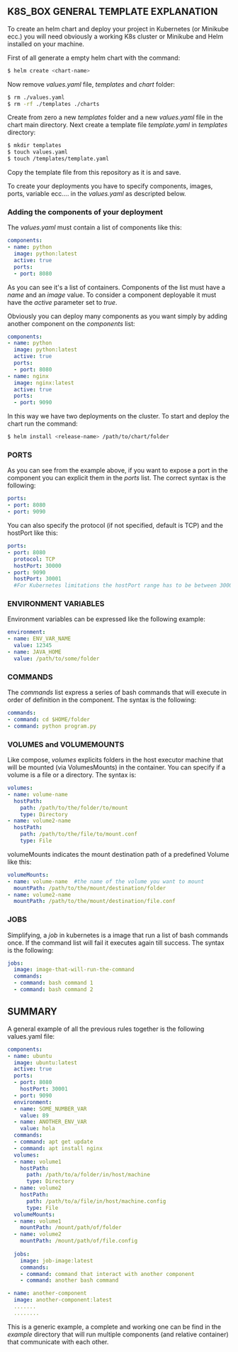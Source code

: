## K8S_BOX GENERAL TEMPLATE EXPLANATION

To create an helm chart and deploy your project in Kubernetes (or Minikube ecc.) you will need obviously a working K8s cluster or Minikube and Helm installed on your machine.

First of all generate a empty helm chart with the command:

```bash
$ helm create <chart-name>
```

Now remove *values.yaml* file, *templates* and *chart* folder:

```bash
$ rm ./values.yaml
$ rm -rf ./templates ./charts
```

Create from zero a new *templates* folder and a new *values.yaml* file in the chart main directory. Next create a template file *template.yaml* in *templates* directory:

```bash
$ mkdir templates
$ touch values.yaml
$ touch /templates/template.yaml
```

Copy the template file from this repository as it is and save. 

To create your deployments you have to specify components, images, ports, variable ecc.... in the *values.yaml* as descripted below.

### Adding the components of your deployment

The *values.yaml* must contain a list of components like this:

```yaml
components:
- name: python
  image: python:latest
  active: true
  ports:
  - port: 8080
```

As you can see it's a list of containers. Components of the list must have a *name* and an *image* value. To consider a component deployable it must have the *active* parameter set to *true*. 

Obviously you can deploy many components as you want simply by adding another component on the *components* list:

```yaml
components:
- name: python
  image: python:latest
  active: true
  ports:
  - port: 8080
- name: nginx
  image: nginx:latest
  active: true
  ports:
  - port: 9090
```

In this way we have two deployments on the cluster. To start and deploy the chart run the command:

```bash
$ helm install <release-name> /path/to/chart/folder
```

### PORTS

As you can see from the example above, if you want to expose a port in the component you can explicit them in the *ports* list. The correct syntax is the following:

```yaml
ports:
- port: 8080
- port: 9090
```

You can also specify the protocol (if not specified, default is TCP) and the hostPort like this:

```yaml
ports:
- port: 8080
  protocol: TCP
  hostPort: 30000
- port: 9090
  hostPort: 30001
  #For Kubernetes limitations the hostPort range has to be between 30000 and 32767
```

### ENVIRONMENT VARIABLES

Environment variables can be expressed like the following example:

```yaml
environment:
- name: ENV_VAR_NAME
  value: 12345
- name: JAVA_HOME
  value: /path/to/some/folder
```

### COMMANDS

The *commands* list express a series of bash commands that will execute in order of definition in the component. The syntax is the following:

```yaml
commands:
- command: cd $HOME/folder
- command: python program.py
```

### VOLUMES and VOLUMEMOUNTS

Like compose, *volumes* explicits folders in the host executor machine that will be mounted (via VolumesMounts) in the container. You can specify if a volume is a file or a directory. The syntax is:

```yaml
volumes:
- name: volume-name
  hostPath: 
    path: /path/to/the/folder/to/mount
    type: Directory
- name: volume2-name
  hostPath:
  	path: /path/to/the/file/to/mount.conf
  	type: File
```

volumeMounts indicates the mount destination path of a predefined Volume like this:

```yaml
volumeMounts:
- name: volume-name  #the name of the volume you want to mount
  mountPath: /path/to/the/mount/destination/folder
- name: volume2-name
  mountPath: /path/to/the/mount/destination/file.conf
```

### JOBS

Simplifying, a *job* in kubernetes is a image that run a list of bash commands once. If the command list will fail it executes again till success. The syntax is the following:

```yaml
jobs:
  image: image-that-will-run-the-command
  commands:
  - command: bash command 1
  - command: bash command 2
```

## SUMMARY

A general example of all the previous rules together is the following values.yaml file:

```yaml
components:
- name: ubuntu
  image: ubuntu:latest
  active: true
  ports: 
  - port: 8080
    hostPort: 30001
  - port: 9090
  environment:
  - name: SOME_NUMBER_VAR
  	value: 89
  - name: ANOTHER_ENV_VAR
  	value: hola
  commands:
  - command: apt get update
  - command: apt install nginx
  volumes:
  - name: volume1
    hostPath:
      path: /path/to/a/folder/in/host/machine
      type: Directory
  - name: volume2
    hostPath:
      path: /path/to/a/file/in/host/machine.config
      type: File
  volumeMounts:
  - name: volume1
    mountPath: /mount/path/of/folder
  - name: volume2
  	mountPath: /mount/path/of/file.config
  	
  jobs:
    image: job-image:latest
    commands:
    - command: command that interact with another component
    - command: another bash command

- name: another-component
  image: another-component:latest
  ....... 
  ........
```

This is a generic example, a complete and working one can be find in the *example* directory that will run multiple components (and relative container) that communicate with each other.
